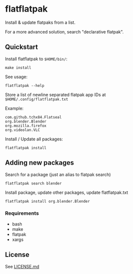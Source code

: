 # flatflatpak

Install & update flatpaks from a list.

For a more advanced solution, search "declarative flatpak".

## Quickstart

Install flatflatpak to ``$HOME/bin/``:

```
make install
```

See usage:

```
flatflatpak --help
```

Store a list of newline separated flatpak app IDs at ``$HOME/.config/flatflatpak.txt``

Example:

```
com.github.tchx84.Flatseal
org.blender.Blender
org.mozilla.firefox
org.videolan.VLC
```

Install / Update all packages:

```
flatflatpak install
```

## Adding new packages

Search for a package (just an alias to flatpak search)

```
flatflatpak search blender
```

Install package, update other packages, update flatflatpak.txt

```
flatflatpak install org.blender.Blender
```

### Requirements

- bash
- make
- flatpak
- xargs

## License

See [LICENSE.md](LICENSE.md)
